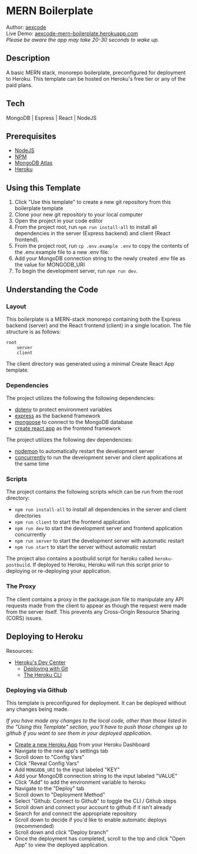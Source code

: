 # MERN Boilerplate
Author: [aexcode](https://aexcode.com) \
Live Demo: [aexcode-mern-boilerplate.herokuapp.com](https://aexcode-mern-boilerplate.herokuapp.com) \
*Please be aware the app may take 20-30 seconds to wake up.*

## Description
A basic MERN stack, monorepo boilerplate, preconfigured for deployment to Heroku. This template can be hosted on Heroku's free tier or any of the paid plans. 

## Tech
MongoDB | Espress | React | NodeJS

## Prerequisites
- [NodeJS](https://nodejs.org/en)
- [NPM](https://www.npmjs.com)
- [MongoDB Atlas](https://www.mongodb.com/atlas/database)
- [Heroku](https://www.heroku.com)

## Using this Template
1. Click "Use this template" to create a new git repository from this boilerplate template
1. Clone your new git repository to your local computer
1. Open the project in your code editor
1. From the project root, run `npm run install-all` to install all dependencies in the server (Express backend) and client (React frontend).
1. From the project root, run `cp .env.example .env` to copy the contents of the .env.example file to a new .env file. 
1. Add your MongoDB connection string to the newly created .env file as the value for MONGODB_URI
1. To begin the development server, run `npm run dev`.

## Understanding the Code
### Layout
This boilerplate is a MERN-stack monorepo containing both the Express backend (server) and the React frontend (client) in a single location. The file structure is as follows:
```
root
	server
	client
```

The client directory was generated using a minimal Create React App template.

### Dependencies
The project utilizes the following the following dependencies:
- [dotenv](https://www.npmjs.com/package/dotenv) to protect environment variables
- [express](https://www.npmjs.com/package/Express) as the backend framework
- [mongoose](https://www.npmjs.com/package/mongoose) to connect to the MongoDB database
- [create react app](https://create-React-app.dev) as the frontend framework

The project utilizes the following dev dependencies:
- [nodemon](https://www.npmjs.com/package/nodemon) to automatically restart the development server
- [concurrently](https://www.npmjs.com/package/concurrently) to run the development server and client applications at the same time

### Scripts
The project contains the following scripts which can be run from the root directory:
- `npm run install-all` to install all dependencies in the server and client directories
- `npm run client` to start the frontend application
- `npm run dev` to start the development server and frontend application concurrently
- `npm run server` to start the development server with automatic restart
- `npm run start` to start the server without automatic restart

The project also contains a postbuild script for heroku called `heroku-postbuild`. If deployed to Heroku, Heroku will run this script prior to deploying or re-deploying your application.

### The Proxy
The client contains a proxy in the package.json file to manipulate any API requests made from the client to appear as though the request were made from the server itself. This prevents any Cross-Origin Resource Sharing (CORS) issues.

## Deploying to Heroku
Resources:
- [Heroku's Dev Center](https://devcenter.heroku.com)
	- [Deploying with Git](https://devcenter.heroku.com/articles/git)
	- [The Heroku CLI](https://devcenter.heroku.com/articles/heroku-cli)

### Deploying via Github
This template is preconfigured for deployment. It can be deployed without any changes being made. 

*If you have made any changes to the local code, other than those listed in the "Using this Template" section, you'll have to push those changes up to github if you want to see them in your deployed application.*

- [Create a new Heroku App](https://dashboard.heroku.com/new-app) from your Heroku Dashboard
- Navigate to the new app's settings tab
- Scroll down to "Config Vars"
- Click "Reveal Config Vars"
- Add `MONGODB_URI` to the input labeled "KEY"
- Add your MongoDB connection string to the input labeled "VALUE" 
- Click "Add" to add the environment variable to heroku
- Navigate to the "Deploy" tab
- Scroll down to "Deployment Method"
- Select "Github: Connect to Github" to toggle the CLI / Github steps
- Scroll down and connect your account to github if it isn't already
- Search for and connect the appropriate repository
- Scroll down to decide if you'd like to enable automatic deploys (recommended)
- Scroll down and click "Deploy branch"
- Once the deployment has completed, scroll to the top and click "Open App" to view the deployed application. 
